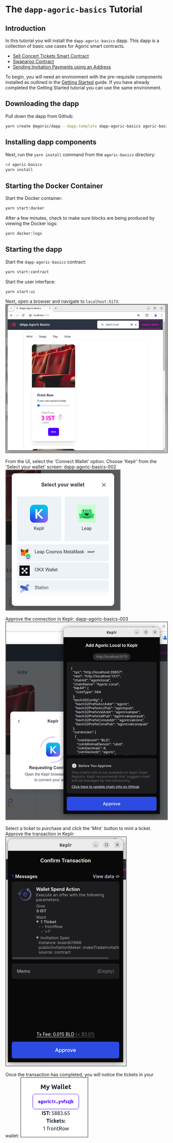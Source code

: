 # The `dapp-agoric-basics` Tutorial

## Introduction
In this tutorial you will install the `dapp-agoric-basics` dapp.  This dapp is a collection of basic use cases for Agoric smart contracts.
- [Sell Concert Tickets Smart Contract](sell-concert-tickets-contract-explainer)
- [Swaparoo Contract](swaparoo-how-to-swap-assets-explainer)
- [Sending Invitation Payments using an Address](swaparoo-making-a-payment-explainer)

To begin, you will need an environment with the pre-requisite components installed as outlined in the [Getting Started](index.md) guide. If you have already completed the Getting Started tutorial you can use the same environment.

## Downloading the dapp
Pull down the dapp from Github:
```bash
yarn create @agoric/dapp --dapp-template dapp-agoric-basics agoric-basics
```

## Installing dapp components

Next, run the `yarn install` command from the `agoric-basics` directory:
```bash
cd agoric-basics
yarn install
```

## Starting the Docker Container

Start the Docker container:
```bash
yarn start:docker
```

After a few minutes, check to make sure blocks are being produced by viewing the Docker logs:
```bash
yarn docker:logs
```

## Starting the dapp

Start the `dapp-agoric-basics` contract:
```bash
yarn start:contract
```

Start the user interface:
```bash
yarn start:ui
```

Next, open a browser and navigate to `localhost:5173`:
<img style="border: 2px solid grey"
  alt="Screenshot: The dapp-agoric-basics UI"
  src="./assets/dapp-agoric-basics-001.png" />
  
From the UI, select the 'Connect Wallet' option. Choose 'Keplr' from the 'Select your wallet' screen:
dapp-agoric-basics-002
<img style="border: 2px solid grey"
  alt="Screenshot: Connecting your wallet"
  src="./assets/dapp-agoric-basics-002.png" />

Approve the connection in Keplr:
dapp-agoric-basics-003
<img style="border: 2px solid grey"
  alt="Screenshot: Approve the connection in Keplr"
  src="./assets/dapp-agoric-basics-003.png" />

Select a ticket to purchase and click the 'Mint` button to mint a ticket. Approve the transaction in Keplr:
<img style="border: 2px solid grey"
  alt="Screenshot: Approving the ticket purchase"
  src="./assets/dapp-agoric-basics-004.png" />

Once the transaction has completed, you will notice the tickets in your wallet:
<img style="border: 2px solid grey"
  alt="Screenshot: Tickets in Keplr wallet"
  src="./assets/dapp-agoric-basics-005.png" />


